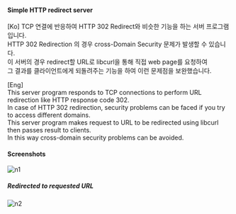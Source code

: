 #### Simple HTTP redirect server  
  
  [Ko]
  TCP 연결에 반응하여 HTTP 302 Redirect와 비슷한 기능을 하는 서버 프로그램입니다.  
  HTTP 302 Redirection 의 경우 cross-Domain Security 문제가 발생할 수 있습니다.  
  이 서버의 경우 redirect할 URL로 libcurl을 통해 직접 web page를 요청하여   
  그 결과를 클라이언트에게 되돌려주는 기능을 하여 이런 문제점을 보완했습니다.   
    
  [Eng]  
  This server program responds to TCP connections to perform URL redirection like HTTP response code 302.  
  In case of HTTP 302 redirection, security problems can be faced if you try to access different domains.  
  This server program makes request to URL to be redirected using libcurl then passes result to clients.  
  In this way cross-domain security problems can be avoided.  


  #### Screenshots  
  ![n1](https://user-images.githubusercontent.com/57353430/138787154-b3a6377e-8a5e-4c24-95df-7d7806a1e6f0.PNG)
  ##### Redirected to requested URL  
![n2](https://user-images.githubusercontent.com/57353430/138787191-d7ec851f-2492-43fa-814a-8e320650e522.PNG)
